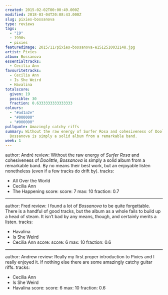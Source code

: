 ```yaml
---
created: 2015-02-02T00:00:49.000Z
modified: 2018-03-04T20:08:43.000Z
slug: pixies-bossanova
type: reviews
tags:
  - "19"
  - 1990s
  - pixies
featuredimage: 2015/11/pixies-bossanova-e1512510032148.jpg
artist: Pixies
album: Bossanova
essentialtracks:
  - Cecilia Ann
favouritetracks:
  - Cecilia Ann
  - Is She Weird
  - Havalina
totalscore:
  given: 19
  possible: 30
  fraction: 0.6333333333333333
colours:
  - "#ad1a2e"
  - "#000000"
  - "#000000"
pullquote: Amazingly catchy riffs
summary: Without the raw energy of Surfer Rosa and cohesiveness of Doolittle,
  Bossanova is simply a solid album from a remarkable band.
week: 1
---
```

author: André
review: Without the raw energy of *Surfer Rosa* and cohesiveness of *Doolittle*,
  *Bossanova* is simply a solid album from a remarkable band. By no means their
  best work, but an enjoyable listen nonetheless (even if a few tracks do drift
  by).
tracks:
  - All Over the World
  - ­Cecilia Ann
  - ­The Happening
score:
  score: 7
  max: 10
  fraction: 0.7
---
author: Fred
review: I found a lot of *Bossanova* to be quite forgettable. There is a handful
  of good tracks, but the album as a whole fails to build up a head of steam. It
  isn’t bad by any means, though, and certainly merits a listen.
tracks:
  - Havalina
  - ­Is She Weird
  - ­Cecilia Ann
score:
  score: 6
  max: 10
  fraction: 0.6
---
author: Andrew
review: Really my first proper introduction to Pixies and I really enjoyed it.
  If nothing else there are some amazingly catchy guitar riffs.
tracks:
  - Cecilia Ann
  - ­Is She Weird
  - ­Havalina
score:
  score: 6
  max: 10
  fraction: 0.6

